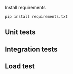 Install requirements
```bash
pip install requirements.txt
```
## Unit tests

## Integration tests

## Load test